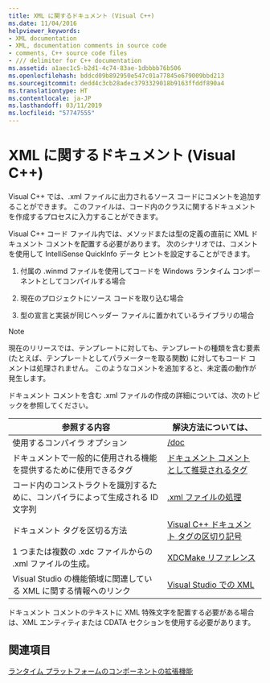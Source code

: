 ```yaml
---
title: XML に関するドキュメント (Visual C++)
ms.date: 11/04/2016
helpviewer_keywords:
- XML documentation
- XML, documentation comments in source code
- comments, C++ source code files
- /// delimiter for C++ documentation
ms.assetid: a1aec1c5-b2d1-4c74-83ae-1dbbbb76b506
ms.openlocfilehash: bddcd09b892950e547c01a77845e679009bbd213
ms.sourcegitcommit: dedd4c3cb28adec3793329018b9163ffddf890a4
ms.translationtype: HT
ms.contentlocale: ja-JP
ms.lasthandoff: 03/11/2019
ms.locfileid: "57747555"
---
```

# <a name="xml-documentation-visual-c"></a>XML に関するドキュメント (Visual C++)

Visual C++ では、.xml ファイルに出力されるソース コードにコメントを追加することができます。 このファイルは、コード内のクラスに関するドキュメントを作成するプロセスに入力することができます。

Visual C++ コード ファイル内では、メソッドまたは型の定義の直前に XML ドキュメント コメントを配置する必要があります。 次のシナリオでは、コメントを使用して IntelliSense QuickInfo データ ヒントを設定することができます。

1. 付属の .winmd ファイルを使用してコードを Windows ランタイム コンポーネントとしてコンパイルする場合

1. 現在のプロジェクトにソース コードを取り込む場合

1. 型の宣言と実装が同じヘッダー ファイルに置かれているライブラリの場合

> [!NOTE]
>  現在のリリースでは、テンプレートに対しても、テンプレートの種類を含む要素 (たとえば、テンプレートとしてパラメーターを取る関数) に対してもコード コメントは処理されません。 このようなコメントを追加すると、未定義の動作が発生します。

ドキュメント コメントを含む .xml ファイルの作成の詳細については、次のトピックを参照してください。

|参照する内容|解決方法については、|
|---------------------------|---------|
|使用するコンパイラ オプション|[/doc](../build/reference/doc-process-documentation-comments-c-cpp.md)|
|ドキュメントで一般的に使用される機能を提供するために使用できるタグ|[ドキュメント コメントとして推奨されるタグ](../ide/recommended-tags-for-documentation-comments-visual-cpp.md)|
|コード内のコンストラクトを識別するために、コンパイラによって生成される ID 文字列|[.xml ファイルの処理](../ide/dot-xml-file-processing.md)|
|ドキュメント タグを区切る方法|[Visual C++ ドキュメント タグの区切り記号](../ide/delimiters-for-visual-cpp-documentation-tags.md)|
|1 つまたは複数の .xdc ファイルからの .xml ファイルの生成。|[XDCMake リファレンス](../ide/xdcmake-reference.md)|
|Visual Studio の機能領域に関連している XML に関する情報へのリンク|[Visual Studio での XML](/visualstudio/xml-tools/xml-tools-in-visual-studio)|

ドキュメント コメントのテキストに XML 特殊文字を配置する必要がある場合は、XML エンティティまたは CDATA セクションを使用する必要があります。

## <a name="see-also"></a>関連項目

[ランタイム プラットフォームのコンポーネントの拡張機能](../windows/component-extensions-for-runtime-platforms.md)

